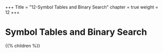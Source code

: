 +++
Title = "12-Symbol Tables and Binary Search"
chapter = true
weight = 12
+++

# Symbol Tables and Binary Search
{{% children %}}
